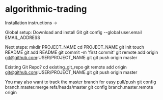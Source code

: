 # algorithmic-trading


Installation instructions -> 

Global setup:
  Download and install Git
  git config --global user.email EMAIL_ADDRESS
      
Next steps:
  mkdir PROJECT_NAME
  cd PROJECT_NAME
  git init
  touch README
  git add README
  git commit -m 'first commit'
  git remote add origin git@github.com:USER/PROJECT_NAME.git
  git push origin master
      
Existing Git Repo?
  cd existing_git_repo
  git remote add origin git@github.com:USER/PROJECT_NAME.git
  git push origin master

You may also want to track the master branch for easy pull/push
  git config branch.master.merge refs/heads/master
  git config branch.master.remote origin






